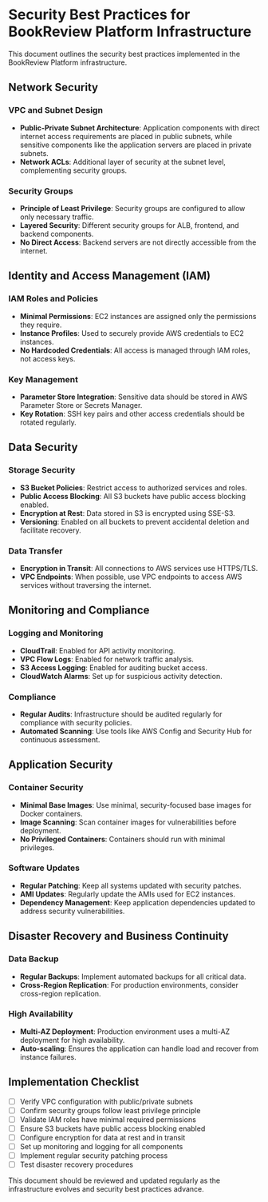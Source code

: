 # Security Best Practices for BookReview Platform Infrastructure

This document outlines the security best practices implemented in the BookReview Platform infrastructure.

## Network Security

### VPC and Subnet Design
- **Public-Private Subnet Architecture**: Application components with direct internet access requirements are placed in public subnets, while sensitive components like the application servers are placed in private subnets.
- **Network ACLs**: Additional layer of security at the subnet level, complementing security groups.

### Security Groups
- **Principle of Least Privilege**: Security groups are configured to allow only necessary traffic.
- **Layered Security**: Different security groups for ALB, frontend, and backend components.
- **No Direct Access**: Backend servers are not directly accessible from the internet.

## Identity and Access Management (IAM)

### IAM Roles and Policies
- **Minimal Permissions**: EC2 instances are assigned only the permissions they require.
- **Instance Profiles**: Used to securely provide AWS credentials to EC2 instances.
- **No Hardcoded Credentials**: All access is managed through IAM roles, not access keys.

### Key Management
- **Parameter Store Integration**: Sensitive data should be stored in AWS Parameter Store or Secrets Manager.
- **Key Rotation**: SSH key pairs and other access credentials should be rotated regularly.

## Data Security

### Storage Security
- **S3 Bucket Policies**: Restrict access to authorized services and roles.
- **Public Access Blocking**: All S3 buckets have public access blocking enabled.
- **Encryption at Rest**: Data stored in S3 is encrypted using SSE-S3.
- **Versioning**: Enabled on all buckets to prevent accidental deletion and facilitate recovery.

### Data Transfer
- **Encryption in Transit**: All connections to AWS services use HTTPS/TLS.
- **VPC Endpoints**: When possible, use VPC endpoints to access AWS services without traversing the internet.

## Monitoring and Compliance

### Logging and Monitoring
- **CloudTrail**: Enabled for API activity monitoring.
- **VPC Flow Logs**: Enabled for network traffic analysis.
- **S3 Access Logging**: Enabled for auditing bucket access.
- **CloudWatch Alarms**: Set up for suspicious activity detection.

### Compliance
- **Regular Audits**: Infrastructure should be audited regularly for compliance with security policies.
- **Automated Scanning**: Use tools like AWS Config and Security Hub for continuous assessment.

## Application Security

### Container Security
- **Minimal Base Images**: Use minimal, security-focused base images for Docker containers.
- **Image Scanning**: Scan container images for vulnerabilities before deployment.
- **No Privileged Containers**: Containers should run with minimal privileges.

### Software Updates
- **Regular Patching**: Keep all systems updated with security patches.
- **AMI Updates**: Regularly update the AMIs used for EC2 instances.
- **Dependency Management**: Keep application dependencies updated to address security vulnerabilities.

## Disaster Recovery and Business Continuity

### Data Backup
- **Regular Backups**: Implement automated backups for all critical data.
- **Cross-Region Replication**: For production environments, consider cross-region replication.

### High Availability
- **Multi-AZ Deployment**: Production environment uses a multi-AZ deployment for high availability.
- **Auto-scaling**: Ensures the application can handle load and recover from instance failures.

## Implementation Checklist

- [ ] Verify VPC configuration with public/private subnets
- [ ] Confirm security groups follow least privilege principle
- [ ] Validate IAM roles have minimal required permissions
- [ ] Ensure S3 buckets have public access blocking enabled
- [ ] Configure encryption for data at rest and in transit
- [ ] Set up monitoring and logging for all components
- [ ] Implement regular security patching process
- [ ] Test disaster recovery procedures

This document should be reviewed and updated regularly as the infrastructure evolves and security best practices advance.
